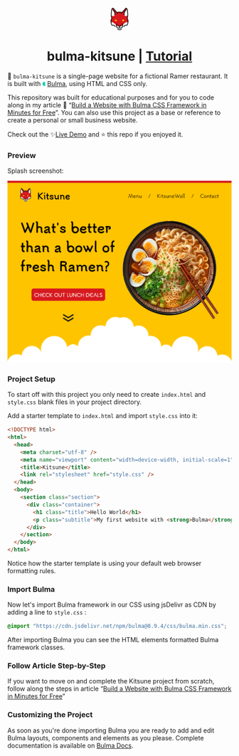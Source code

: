 <p align="center" justify="center">
<img src="media/fox.png" style="height: 50px"></p>
<h1 align="center">bulma-kitsune | <a href="https://amarchese.com/a/1/build-a-website-with-bulma-css-framework-in-minutes-for-free">Tutorial</a></h1>

🦊 `bulma-kitsune` is a single-page website for a fictional Ramer restaurant. It is built with <img src="./media/bulma.png" style="height: 10px"> [Bulma](https://bulma.io/), using HTML and CSS only.

This repository was built for educational purposes and for you to code along in my article 📄 “[Build a Website with Bulma CSS Framework in Minutes for Free](https://amarchese.com/a/1/build-a-website-with-bulma-css-framework-in-minutes-for-free)”. You can also use this project as a base or reference to create a personal or small business website.

Check out the ✨[Live Demo](https://amarchese.github.io/bulma-kitsune/) and ⭐ this repo if you enjoyed it.

### Preview

Splash screenshot:

<p align="center" justify="center">
<img src="media/kitsune_bulma_preview.png" style="scle: 50%"></p>

### Project Setup

To start off with this project you only need to create `index.html` and `style.css` blank files in your project directory.

Add a starter template to `index.html` and import `style.css` into it:

```html
<!DOCTYPE html>
<html>
  <head>
    <meta charset="utf-8" />
    <meta name="viewport" content="width=device-width, initial-scale=1" />
    <title>Kitsune</title>
    <link rel="stylesheet" href="style.css" />
  </head>
  <body>
    <section class="section">
      <div class="container">
        <h1 class="title">Hello World</h1>
        <p class="subtitle">My first website with <strong>Bulma</strong>!</p>
      </div>
    </section>
  </body>
</html>
```

Notice how the starter template is using your default web browser formatting rules.

### Import Bulma

Now let's import Bulma framework in our CSS using jsDelivr as CDN by adding a line to `style.css` :

```css
@import "https://cdn.jsdelivr.net/npm/bulma@0.9.4/css/bulma.min.css";
```

After importing Bulma you can see the HTML elements formatted Bulma framework classes.

### Follow Article Step-by-Step

If you want to move on and complete the Kitsune project from scratch, follow along the steps in article “[Build a Website with Bulma CSS Framework in Minutes for Free](https://amarchese.com/a/1/build-a-website-with-bulma-css-framework-in-minutes-for-free)”

### Customizing the Project

As soon as you're done importing Bulma you are ready to add and edit Bulma layouts, components and elements as you please. Complete documentation is available on [Bulma Docs](https://bulma.io/documentation/).

